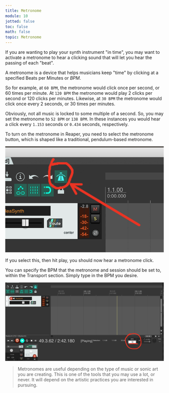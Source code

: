 ```yaml
---
title: Metronome
module: 10
jotted: false
toc: false
math: false
topic: Metronome
---
```



If you are wanting to play your synth instrument "in time", you may want to activate a metronome to hear a clicking sound that will let you hear the passing of each "beat".

A metronome is a device that helps musicians keep "time" by clicking at a specified Beats per Minutes or _BPM_.

So for example, at `60 BPM`, the metronome would click once per second, or 60 times per minute. At `120 BPM` the metronome would play 2 clicks per second or 120 clicks per minutes. Likewise, at `30 BPM` the metronome would click once every 2 seconds, or 30 times per minutes.

Obviously, not all music is locked to some multiple of a second. So, you may set the metronome to `52 BPM` or `138 BPM`. In these instances you would hear a click every `1.153` seconds or `0.434` seconds, respectively.

To turn on the metronome in Reaper, you need to select the metronome button, which is shaped like a traditional, pendulum-based metronome.

![Image demonstrating where the Reaper metronome is.](../imgs/reaper-metro.png "Image demonstrating where the Reaper metronome is.")

If you select this, then hit play, you should now hear a metronome click.

You can specify the BPM that the metronome and session should be set to, within the Transport section. Simply type in the BPM you desire.

![BPM Selection example](../imgs/bpm-selection.png "BPM Selection example")

> Metronomes are useful depending on the type of music or sonic art you are creating. This is one of the tools that you may use a lot, or never. It will depend on the artistic practices you are interested in pursuing.
